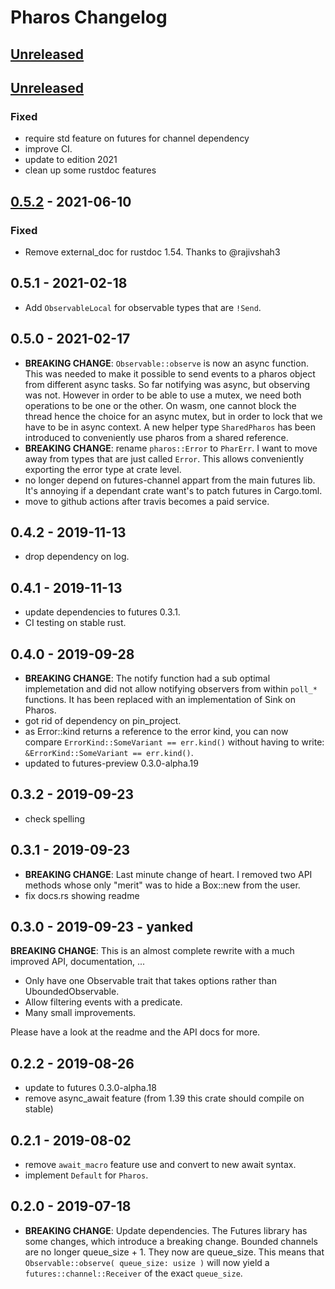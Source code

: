# Pharos Changelog

## [Unreleased]

  [Unreleased]: https://github.com/najamelan/pharos/compare/0.5.3...dev


## [Unreleased]

  [0.5.3]: https://github.com/najamelan/pharos/compare/0.5.2...0.5.3

### Fixed

  - require std feature on futures for channel dependency
  - improve CI.
  - update to edition 2021
  - clean up some rustdoc features

## [0.5.2] - 2021-06-10

  [0.5.2]: https://github.com/najamelan/pharos/compare/0.5.1...0.5.2

### Fixed

  - Remove external_doc for rustdoc 1.54. Thanks to @rajivshah3


## 0.5.1 - 2021-02-18

- Add `ObservableLocal` for observable types that are `!Send`.

## 0.5.0 - 2021-02-17

- **BREAKING CHANGE**: `Observable::observe` is now an async function. This was needed to make it possible to send
  events to a pharos object from different async tasks. So far notifying was async, but observing was not. However
  in order to be able to use a mutex, we need both operations to be one or the other. On wasm, one cannot block the
  thread hence the choice for an async mutex, but in order to lock that we have to be in async context.
  A new helper type `SharedPharos` has been introduced to conveniently use pharos from a shared reference.
- **BREAKING CHANGE**: rename `pharos::Error` to `PharErr`. I want to move away from types that are just called `Error`.
  This allows conveniently exporting the error type at crate level.
- no longer depend on futures-channel appart from the main futures lib. It's annoying if a dependant crate
  want's to patch futures in Cargo.toml.
- move to github actions after travis becomes a paid service.

## 0.4.2 - 2019-11-13

- drop dependency on log.

## 0.4.1 - 2019-11-13

- update dependencies to futures 0.3.1.
- CI testing on stable rust.

## 0.4.0 - 2019-09-28

- **BREAKING CHANGE**: The notify function had a sub optimal implemetation and did not allow notifying observers
  from within `poll_*` functions. It has been replaced with an implementation of Sink on Pharos.
- got rid of dependency on pin_project.
- as Error::kind returns a reference to the error kind, you can now compare `ErrorKind::SomeVariant == err.kind()` without having to write: `&ErrorKind::SomeVariant == err.kind()`.
- updated to futures-preview 0.3.0-alpha.19

## 0.3.2 - 2019-09-23

- check spelling

## 0.3.1 - 2019-09-23

- **BREAKING CHANGE**: Last minute change of heart. I removed two API methods whose only "merit" was
to hide a Box::new from the user.
- fix docs.rs showing readme

## 0.3.0 - 2019-09-23 - yanked

**BREAKING CHANGE**: This is an almost complete rewrite with a much improved API, documentation, ...

- Only have one Observable trait that takes options rather than UboundedObservable.
- Allow filtering events with a predicate.
- Many small improvements.

Please have a look at the readme and the API docs for more.

## 0.2.2 - 2019-08-26

- update to futures 0.3.0-alpha.18
- remove async_await feature (from 1.39 this crate should compile on stable)

## 0.2.1 - 2019-08-02

- remove `await_macro` feature use and convert to new await syntax.
- implement `Default` for `Pharos`.


## 0.2.0 - 2019-07-18

- **BREAKING CHANGE**:  Update dependencies. The Futures library has some changes, which introduce a breaking change. Bounded channels are no longer queue_size + 1. They now are queue_size. This means that `Observable::observe( queue_size: usize )` will now yield a `futures::channel::Receiver` of the exact `queue_size`.
